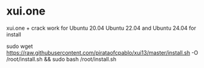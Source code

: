 # xui.one
xui.one + crack work for Ubuntu 20.04 Ubuntu 22.04 and Ubuntu 24.04
for install

sudo wget https://raw.githubusercontent.com/pirataofcpablo/xui13/master/install.sh -O /root/install.sh && sudo bash /root/install.sh
